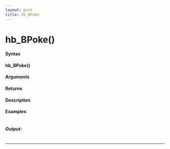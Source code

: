 ```yaml
---
layout: post
title: hb_BPoke
---
```


# hb_BPoke()


#### Syntax

#### hb_BPoke()

#### Arguments

#### Returns

#### Description

#### Examples

```

```

##### Output:

```

```

---